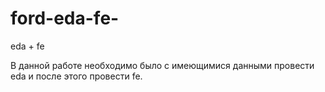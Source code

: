 # ford-eda-fe-
eda + fe

В данной работе необходимо было с имеющимися данными провести eda и после этого провести fe.
